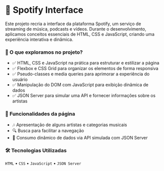 # 🎵 Spotify Interface
Este projeto recria a interface da plataforma Spotify, um serviço de streaming de música, podcasts e vídeos. 
Durante o desenvolvimento, aplicamos conceitos essenciais de HTML, CSS e JavaScript, criando uma experiência interativa e dinâmica.

### 🚀 O que exploramos no projeto?
<ul>
  <li>
      ✅ HTML, CSS e JavaScript na prática para estruturar e estilizar a página
  </li>
  <li>
      ✅ Flexbox e CSS Grid para organizar os elementos de forma responsiva
  </li>
  <li>
      ✅ Pseudo-classes e media queries para aprimorar a experiência do usuário
  </li>
  <li>
      ✅ Manipulação do DOM com JavaScript para exibição dinâmica de dados
  </li>
  <li>
      ✅ JSON Server para simular uma API e fornecer informações sobre os artistas
  </li>
</ul>

### 🎨 Funcionalidades da página
<ul>
  <li>
    🎶 Apresentação de alguns artistas e categorias musicais
  </li>
  <li>
    🔍 Busca para facilitar a navegação
  </li>
  <li>
    📅 Consumo dinâmico de dados via API simulada com JSON Server
  </li>  
</ul>

### 🛠 Tecnologias Utilizadas

` HTML ` • `CSS` • `JavaScript` • `JSON Server`
